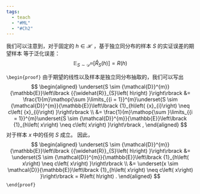 ```yaml
---
tags:
  - teach
  - "#ML"
  - "#Ch2"
---
```

我们可以注意到，对于固定的 $h \in \mathcal{H}$ ，基于独立同分布的样本 $S$  的实证误差的期望样本 等于泛化误差：
$$
{\mathbb{E}}_{S \sim {\mathcal{D}}^{m}}\left\lbrack {{\widehat{R}}_{S}\left( h\right) }\right\rbrack = R\left( h\right) \tag{2.3}
$$

`\begin{proof}`
由于期望的线性以及样本是独立同分布抽取的，我们可以写出
$$
\begin{aligned}
\underset{S \sim {\mathcal{D}}^{m}}{\mathbb{E}}\left\lbrack {{\widehat{R}}_{S}\left( h\right) }\right\rbrack 
&= \frac{1}{m}\mathop{\sum }\limits_{{i = 1}}^{m}\underset{S \sim {\mathcal{D}}^{m}}{\mathbb{E}}\left\lbrack {1}_{h\left( {x}_{i}\right) \neq c\left( {x}_{i}\right) }\right\rbrack \\
&= \frac{1}{m}\mathop{\sum }\limits_{{i = 1}}^{m}\underset{S \sim {\mathcal{D}}^{m}}{\mathbb{E}}\left\lbrack {1}_{h\left( x\right) \neq c\left( x\right) }\right\rbrack ,
\end{aligned}
$$
对于样本 $x$ 中的任何 $S$  成立。
因此，
$$
\begin{aligned}
\underset{S \sim {\mathcal{D}}^{m}}{\mathbb{E}}\left\lbrack {{\widehat{R}}_{S}\left( h\right) }\right\rbrack 
&= \underset{S \sim {\mathcal{D}}^{m}}{\mathbb{E}}\left\lbrack {1}_{h\left( x\right) \neq c\left( x\right) }\right\rbrack \\
&= \underset{x \sim \mathcal{D}}{\mathbb{E}}\left\lbrack {1}_{h\left( x\right) \neq c\left( x\right) }\right\rbrack = R\left( h\right) .
\end{aligned}
$$
`\end{proof}`